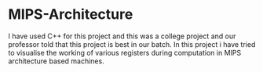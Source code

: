 # MIPS-Architecture
I have used C++ for this project and this was a college project and our professor told that this project is best in our batch.
In this project i have tried to visualise the working of various registers during computation in MIPS architecture based machines.
